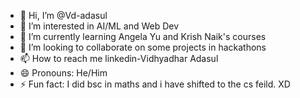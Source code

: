 - 👋 Hi, I’m @Vd-adasul
- 👀 I’m interested in AI/ML and Web Dev
- 🌱 I’m currently learning Angela Yu and Krish Naik's courses
- 💞️ I’m looking to collaborate on some projects in hackathons
- 📫 How to reach me linkedin-Vidhyadhar Adasul
- 😄 Pronouns: He/Him
- ⚡ Fun fact: I did bsc in maths and i have shifted to the cs feild. XD

<!---
Vd-adasul/Vd-adasul is a ✨ special ✨ repository because its `README.md` (this file) appears on your GitHub profile.
You can click the Preview link to take a look at your changes.
--->
